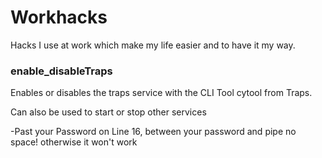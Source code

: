 # Workhacks
Hacks I use at work which make my life easier and to have it my way.


### enable_disableTraps
Enables or disables the traps service with the CLI Tool cytool from Traps.

Can also be used to start or stop other services

-Past your Password on Line 16, between your password and pipe no space! otherwise it won't work

